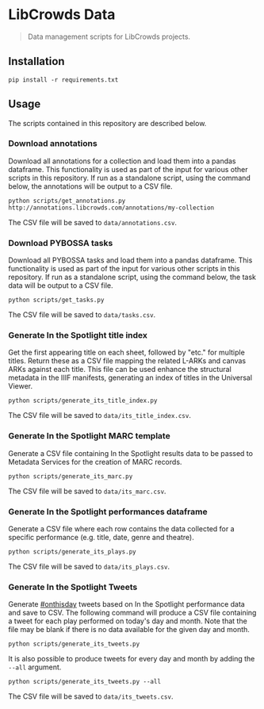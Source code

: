 # LibCrowds Data

> Data management scripts for LibCrowds projects.


## Installation

```
pip install -r requirements.txt
```


## Usage

The scripts contained in this repository are described below.


### Download annotations

Download all annotations for a collection and load them into a pandas
dataframe. This functionality is used as part of the input for various other
scripts in this repository. If run as a standalone script, using the command
below, the annotations will be output to a CSV file.

```
python scripts/get_annotations.py http://annotations.libcrowds.com/annotations/my-collection
```

The CSV file will be saved to `data/annotations.csv`.


### Download PYBOSSA tasks

Download all PYBOSSA tasks and load them into a pandas dataframe. This
functionality is used as part of the input for various other scripts in this
repository. If run as a standalone script, using the command below, the task
data will be output to a CSV file.

```
python scripts/get_tasks.py
```

The CSV file will be saved to `data/tasks.csv`.


### Generate In the Spotlight title index

Get the first appearing title on each sheet, followed by "etc." for
multiple titles. Return these as a CSV file mapping the related L-ARKs and
canvas ARKs against each title. This file can be used enhance the structural
metadata in the IIIF manifests, generating an index of titles in the Universal
Viewer.

```
python scripts/generate_its_title_index.py
```

The CSV file will be saved to `data/its_title_index.csv`.


### Generate In the Spotlight MARC template

Generate a CSV file containing In the Spotlight results data to be passed to
Metadata Services for the creation of MARC records.

```
python scripts/generate_its_marc.py
```

The CSV file will be saved to `data/its_marc.csv`.

### Generate In the Spotlight performances dataframe

Generate a CSV file where each row contains the data collected for a specific
performance (e.g. title, date, genre and theatre).

```
python scripts/generate_its_plays.py
```

The CSV file will be saved to `data/its_plays.csv`.

### Generate In the Spotlight Tweets

Generate [#onthisday](https://twitter.com/hashtag/onthisday) tweets based on
In the Spotlight performance data and save to CSV. The following command
will produce a CSV file containing a tweet for each play performed on today's
day and month. Note that the file may be blank if there is no data available
for the given day and month.

```
python scripts/generate_its_tweets.py
```

It is also possible to produce tweets for every day and month by adding the
`--all` argument.

```
python scripts/generate_its_tweets.py --all
```

The CSV file will be saved to `data/its_tweets.csv`.
